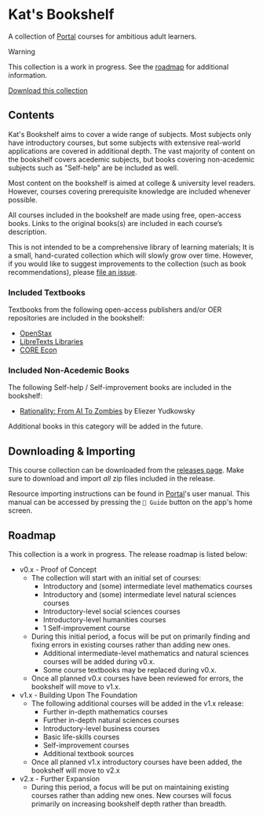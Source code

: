 # Kat's Bookshelf
A collection of [Portal](https://github.com/School-of-Life-Project/Portal-App) courses for ambitious adult learners.

> [!WARNING]
> This collection is a work in progress. See the [roadmap](#roadmap) for additional information.

[Download this collection](https://github.com/transkatgirl/kats-bookshelf/releases)

## Contents

Kat's Bookshelf aims to cover a wide range of subjects. Most subjects only have introductory courses, but some subjects with extensive real-world applications are covered in additional depth. The vast majority of content on the bookshelf covers acedemic subjects, but books covering non-acedemic subjects such as "Self-help" are be included as well.

Most content on the bookshelf is aimed at college & university level readers. However, courses covering prerequisite knowledge are included whenever possible.

All courses included in the bookshelf are made using free, open-access books. Links to the original books(s) are included in each course’s description.

This is not intended to be a comprehensive library of learning materials; It is a small, hand-curated collection which will slowly grow over time. However, if you would like to suggest improvements to the collection (such as book recommendations), please [file an issue](https://github.com/transkatgirl/kats-bookshelf/issues).

### Included Textbooks

Textbooks from the following open-access publishers and/or OER repositories are included in the bookshelf:

- [OpenStax](https://openstax.org)
- [LibreTexts Libraries](https://libretexts.org/platforms/libraries/)
- [CORE Econ](https://www.core-econ.org)

### Included Non-Acedemic Books

The following Self-help / Self-improvement books are included in the bookshelf:

- [Rationality: From AI To Zombies](https://www.lesswrong.com/tag/rationality:-from-ai-to-zombies) by Eliezer Yudkowsky

Additional books in this category will be added in the future.

## Downloading & Importing

This course collection can be downloaded from the [releases page](https://github.com/transkatgirl/kats-bookshelf/releases). Make sure to download and import *all* zip files included in the release.

Resource importing instructions can be found in [Portal](https://github.com/School-of-Life-Project/Portal-App)'s user manual. This manual can be accessed by pressing the `📜 Guide` button on the app's home screen.

## Roadmap

This collection is a work in progress. The release roadmap is listed below:

- v0.x - Proof of Concept
	- The collection will start with an initial set of courses:
		- Introductory and (some) intermediate level mathematics courses
		- Introductory and (some) intermediate level natural sciences courses
		- Introductory-level social sciences courses
 		- Introductory-level humanities courses
		- 1 Self-improvement course
	- During this initial period, a focus will be put on primarily finding and fixing errors in existing courses rather than adding new ones.
		- Additional intermediate-level mathematics and natural sciences courses will be added during v0.x.
		- Some course textbooks may be replaced during v0.x.
	- Once all planned v0.x courses have been reviewed for errors, the bookshelf will move to v1.x.
- v1.x - Building Upon The Foundation
	- The following additional courses will be added in the v1.x release:
		- Further in-depth mathematics courses
		- Further in-depth natural sciences courses
		- Introductory-level business courses
		- Basic life-skills courses
		- Self-improvement courses
		- Additional textbook sources
	- Once all planned v1.x introductory courses have been added, the bookshelf will move to v2.x
- v2.x - Further Expansion
	- During this period, a focus will be put on maintaining existing courses rather than adding new ones. New courses will focus primarily on increasing bookshelf depth rather than breadth.
